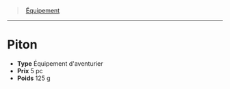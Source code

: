 ﻿---
!EquipmentItem
Type: Équipement d'aventurier
Price: 5 pc
Weight: 125 g
Id: equipment_hd.md#piton
ParentLink: equipment_hd.md#Équipement
Name: Piton
ParentName: Équipement
NameLevel: 1
Attributes: {}
---
> [Équipement](hd_equipment.md)

---

# Piton

- **Type** Équipement d'aventurier
- **Prix** 5 pc
- **Poids** 125 g

